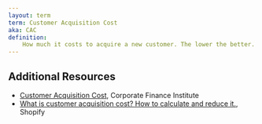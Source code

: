 ```yaml
---
layout: term
term: Customer Acquisition Cost
aka: CAC
definition:
    How much it costs to acquire a new customer. The lower the better.
---
```


## Additional Resources

- [Customer Acquisition Cost](https://corporatefinanceinstitute.com/resources/knowledge/accounting/customer-acquisition-cost-cac/), Corporate Finance Institute
- [What is customer acquisition cost? How to calculate and reduce it.](https://www.shopify.com/blog/customer-acquisition-cost), Shopify